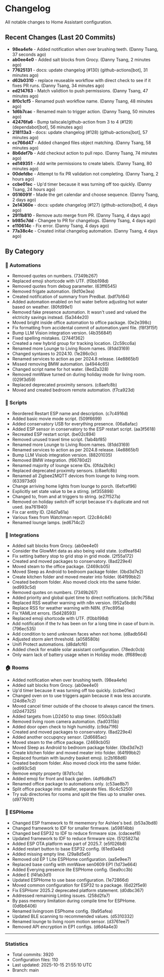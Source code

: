 # Changelog

All notable changes to Home Assistant configuration.

## Recent Changes (Last 20 Commits)

- **98ea4efe** - Added notification when over brushing teeth. (Danny Tsang, 37 seconds ago)
- **ab0ee4e0** - Added salt blocks from Grocy. (Danny Tsang, 2 minutes ago)
- **77625131** - docs: update changelog (#130) (github-actions[bot], 31 minutes ago)
- **d62b0310** - replace reuseable workflow with direct check to see if it fixes PR runs. (Danny Tsang, 34 minutes ago)
- **ed214763** - Match validtion to push permissions. (Danny Tsang, 47 minutes ago)
- **8f0c1cf5** - Renamed push workflow name. (Danny Tsang, 48 minutes ago)
- **1d6b7cac** - Renamed main to trigger action. (Danny Tsang, 50 minutes ago)
- **42476fa6** - Bump tailscale/github-action from 3 to 4 (#129) (dependabot[bot], 56 minutes ago)
- **218113a3** - docs: update changelog (#128) (github-actions[bot], 57 minutes ago)
- **cc766d47** - Added changed files object matching. (Danny Tsang, 58 minutes ago)
- **8b6def7b** - Add checkout action to pull repo. (Danny Tsang, 74 minutes ago)
- **ed149351** - Add write permissions to create labels. (Danny Tsang, 80 minutes ago)
- **00defdbc** - Attempt to fix PR validation not completing. (Danny Tsang, 2 hours ago)
- **ccbe01ec** - Up'd timer because it was turning off too quickly. (Danny Tsang, 24 hours ago)
- **0516091f** - Made the get calendar and choose sequence. (Danny Tsang, 2 days ago)
- **2e14360e** - docs: update changelog (#127) (github-actions[bot], 4 days ago)
- **2911b810** - Remove auto merge from PR. (Danny Tsang, 4 days ago)
- **b985c7dd** - Changee to PR for changelogs. (Danny Tsang, 4 days ago)
- **e110614c** - Fix error. (Danny Tsang, 4 days ago)
- **77a38c4c** - Created initial changelog automation. (Danny Tsang, 4 days ago)

## By Category

### 🤖 Automations
- Removed quotes on numbers. (7349b267)
- Replaced emoji shortcode with UTF. (f0bb198d)
- Removed quotes from debug parameter. (63ff6545)
- Removed frigate automation. (9d10e3ea)
- Created notification of summary from Predbat. (bdf7b164)
- Added automation enabled on hot water before adjusting hot water based on weather. (80fd99e1)
- Removed fake presence automation. It wasn't used and valued the elctricity savings instead. (5a344e20)
- Moved bright inside office automation to office package. (0e2e398c)
- Fix formatting from accidental commit of automation.yaml file. (f8f3f15f)
- Bump LLM Vision integration version. (4b35684f)
- Fixed spelling mistakes. (2744f362)
- Created a new hybrid group for tracking location. (2c59cc6a)
- Renamed more Lounge to Living Room names. (81dd3169)
- Changed syntaxes to 2024.10. (1e286c0c)
- Renamed services to action as per 2024.8 release. (4e8865b1)
- Missed removing BMW automation. (a4944c65)
- Changed script name for hot water. (8ed2a328)
- Removed mmWave turned on during holiday mode for living room. (029f3d59)
- Replaced deprecated proximity sensors. (c8aefc8b)
- Moved and created bedroom remote automation. (f7ca923d)

### 📜 Scripts
- Reordered Restart ESP name and description. (c7c4916d)
- Added basic movie mode script. (509f6699)
- Added conservatory USB for everything presence. (06a8afac)
- Added ESP sensor in conservatory to the ESP restart script. (aa3f5618)
- Recreated ESP restart script. (be02c894)
- Removed unused travel time script. (1ab4bf85)
- Renamed more Lounge to Living Room names. (81dd3169)
- Renamed services to action as per 2024.8 release. (4e8865b1)
- Bump LLM Visiob integration version. (88201035)
- Removed BMW integration. (f66780d2)
- Renamed majority of lounge scene IDs. (0fda2b9c)
- Replaced deprecated proximity sensors. (c8aefc8b)
- Renamed all Zigbee2MQTT devices from lounge to living room. (633973d0)
- Change arriving home lights from lounge to porch. (6efcef96)
- Explicitly set state value to be a stirng. (ef355898)
- Changed to, from and at triggers to string. (e27f527a)
- Removed on holiday switch off script because it's duplicate and not used. (ea761940)
- Fix car entity ID. (24d7a61a)
- Various fixes from Watchman report. (22c84c84)
- Renamed lounge lamps. (ed6714c2)

### 🔌 Integrations
- Added salt blocks from Grocy. (ab0ee4e0)
- Consider the GlowMrt data as also being valid state. (cd9eaf84)
- Fix setting battery stop to grid stop in grid mode. (2f55a172)
- Created and moved packages to conservatory. (8ad229e4)
- Moved steam to the office package. (2469cb05)
- Moved Sleep as Android to bedroom package folder. (0bd3d7e2)
- Create kitchen folder and moved meater into folder. (64f99bb2)
- Created bedroom folder. Also moved clock into the same folder. (ed993c5d)
- Removed quotes on numbers. (7349b267)
- Added priority and global quiet time to direct notifications. (dc9c758a)
- Replaced RSS weather warning with n8n version. (952a5bdb)
- Replace RSS for weather warning with N8N. (f7ec895a)
- Fix YAMLint errors. (5d428593)
- Replaced emoji shortcode with UTF. (f0bb198d)
- Add notification if the tv has been on for a long time in case of burn in. (796ec535)
- Add condition to send unknown faces when not home. (d8adb564)
- Adjusted storm alert threshold. (a058580b)
- Unifi Protect automations. (d8dafcf6)
- Added check for enable solar assistant configuration. (78edc0cb)
- Only warn lack of battery usage when in Holiday mode. (ff689ecd)

### 🏠 Rooms
- Added notification when over brushing teeth. (98ea4efe)
- Added salt blocks from Grocy. (ab0ee4e0)
- Up'd timer because it was turning off too quickly. (ccbe01ec)
- Changed oven on to use triggers again because it was less accurate. (24d8e7c2)
- Moved cancel timer outside of the choose to always cancel the timers. (d2d47325)
- Added targets from LD2450 to stop timer. (050cb3a8)
- Removed living room camera automation. (fad0315b)
- Added door open check to high humidity. (c9da71f6)
- Created and moved packages to conservatory. (8ad229e4)
- Added another occupqncy sensor. (2d6685ac)
- Moved steam to the office package. (2469cb05)
- Moved Sleep as Android to bedroom package folder. (0bd3d7e2)
- Create kitchen folder and moved meater into folder. (64f99bb2)
- Replaced fountain with laundry basket emoji. (c2b168d6)
- Created bedroom folder. Also moved clock into the same folder. (ed993c5d)
- Remove empty property (87d1cc1a)
- Added emoji for front and back garden. (4df6d8d7)
- Renamed office package to automations only. (c53ae8b7)
- Split office package into smaller, separate files. (6c4c5250)
- Try sub directories for rooms and split the files up to smaller ones. (d977601f)

### 🔧 ESPHome
- Changed ESP framework to fit mememory for Ashlee's bed. (b53a3bd8)
- Changed framework to IDF for smaller firmware. (a59814bb)
- Changed bed ESP32 to IDF to reduce firmware size. (cdaceef8)
- Updated framework to IDF to reduce firmware size. (5125827a)
- Added ESP OTA platform was part of 2025.7. (e5f026b8)
- Added restart button to base ESP32 config. (61ed0a4d)
- Added missing empty line. (29a8d5e5)
- Removed old EP 1 Lite ESPHome configuration. (aa5e9ee7)
- Replaced base config with mmWave sen0609 EP1 (1d73e664)
- Added Everying presence lite ESPHome config. (5ea9cc3b)
- Added E (f4fab3d1)
- Updated ESPHome to use base configuration. (1e72866d)
- Moved common configuration for ESP32 to a package. (6d22f5e9)
- Fix ESPHomr 2025.2 deprecated platform statement. (d0dbc367)
- Addressed remaininig Linting issues. (258d2fa7)
- By pass memory limitation during compile time for ESPHome. (0d6b6406)
- Renamed livingroom ESPhome config. (9a95afea)
- Updated BLE scanning to recommended values. (d5310332)
- Renamed lounge to living room motion sensor. (d3761ee7)
- Removed API encryption in EP1 configs. (d6d4a4e3)


---

### Statistics

- Total commits: 3920
- Configuration files: 110
- Last updated: 2025-10-15 21:55:10 UTC
- Branch: main
